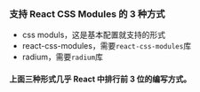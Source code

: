 ### 支持 React CSS Modules 的 3 种方式

- css moduls，这是基本配置就支持的形式
- react-css-modules，需要`react-css-modules`库
- radium，需要`radium`库

#### 上面三种形式几乎 React 中排行前 3 位的编写方式。
